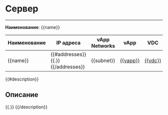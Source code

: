 # Сервер
***  
**Наименование**: {{name}}

| Наименование | IP адреса                         | vApp Networks | vApp                      | VDC                     | DC/IaaS      |
|--------------|-----------------------------------|---------------|---------------------------|-------------------------|--------------|
| {{name}}     | {{#addresses}}{{.}}{{/addresses}} | {{subnet}}    | [{{vapp}}]({{vapp_link}}) | [{{vdc}}]({{vdc_link}}) | {{&dc_name}} |

{{#description}}
## Описание
{{.}}
{{/description}}

